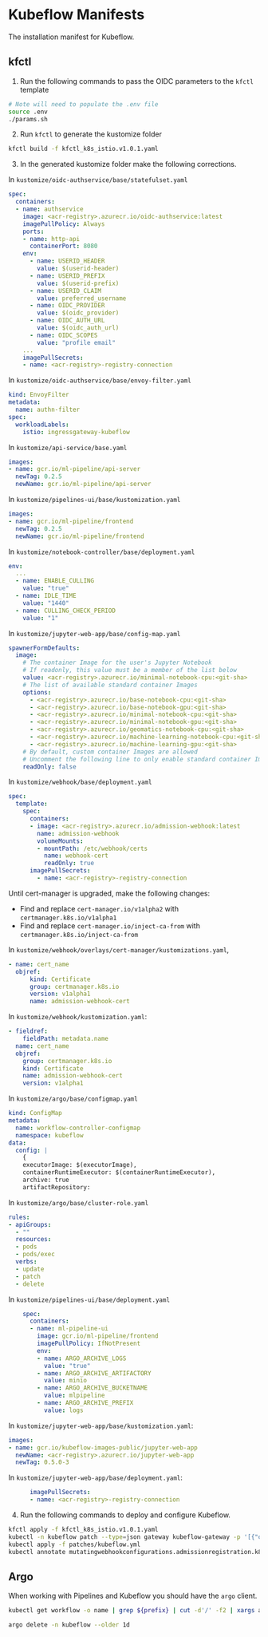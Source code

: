 # Kubeflow Manifests

The installation manifest for Kubeflow.

## kfctl

1. Run the following commands to pass the OIDC parameters to the `kfctl` template

```sh
# Note will need to populate the .env file
source .env
./params.sh
```

2. Run `kfctl` to generate the kustomize folder

```sh
kfctl build -f kfctl_k8s_istio.v1.0.1.yaml
```

3. In the generated kustomize folder make the following corrections.

In `kustomize/oidc-authservice/base/statefulset.yaml`

```yaml
spec:
  containers:
  - name: authservice
    image: <acr-registry>.azurecr.io/oidc-authservice:latest
    imagePullPolicy: Always
    ports:
    - name: http-api
      containerPort: 8080
    env:
      - name: USERID_HEADER
        value: $(userid-header)
      - name: USERID_PREFIX
        value: $(userid-prefix)
      - name: USERID_CLAIM
        value: preferred_username
      - name: OIDC_PROVIDER
        value: $(oidc_provider)
      - name: OIDC_AUTH_URL
        value: $(oidc_auth_url)
      - name: OIDC_SCOPES
        value: "profile email"
    ...
    imagePullSecrets:
    - name: <acr-registry>-registry-connection
```

In `kustomize/oidc-authservice/base/envoy-filter.yaml`

```yaml
kind: EnvoyFilter
metadata:
  name: authn-filter
spec:
  workloadLabels:
    istio: ingressgateway-kubeflow
```

In `kustomize/api-service/base.yaml`

```yaml
images:
- name: gcr.io/ml-pipeline/api-server
  newTag: 0.2.5
  newName: gcr.io/ml-pipeline/api-server
```

In `kustomize/pipelines-ui/base/kustomization.yaml`

```yaml
images:
- name: gcr.io/ml-pipeline/frontend
  newTag: 0.2.5
  newName: gcr.io/ml-pipeline/frontend
```

In `kustomize/notebook-controller/base/deployment.yaml`

```yaml
env:
  ...
  - name: ENABLE_CULLING
    value: "true"
  - name: IDLE_TIME
    value: "1440"
  - name: CULLING_CHECK_PERIOD
    value: "1"
```

In `kustomize/jupyter-web-app/base/config-map.yaml`

```yaml
spawnerFormDefaults:
  image:
    # The container Image for the user's Jupyter Notebook
    # If readonly, this value must be a member of the list below
    value: <acr-registry>.azurecr.io/minimal-notebook-cpu:<git-sha>
    # The list of available standard container Images
    options:
      - <acr-registry>.azurecr.io/base-notebook-cpu:<git-sha>
      - <acr-registry>.azurecr.io/base-notebook-gpu:<git-sha>
      - <acr-registry>.azurecr.io/minimal-notebook-cpu:<git-sha>
      - <acr-registry>.azurecr.io/minimal-notebook-gpu:<git-sha>
      - <acr-registry>.azurecr.io/geomatics-notebook-cpu:<git-sha>
      - <acr-registry>.azurecr.io/machine-learning-notebook-cpu:<git-sha>
      - <acr-registry>.azurecr.io/machine-learning-gpu:<git-sha>
    # By default, custom container Images are allowed
    # Uncomment the following line to only enable standard container Images
    readOnly: false
```

In `kustomize/webhook/base/deployment.yaml`

```yaml
spec:
  template:
    spec:
      containers:
      - image: <acr-registry>.azurecr.io/admission-webhook:latest
        name: admission-webhook
        volumeMounts:
        - mountPath: /etc/webhook/certs
          name: webhook-cert
          readOnly: true
      imagePullSecrets:
        - name: <acr-registry>-registry-connection
```

Until cert-manager is upgraded, make the following changes:

  - Find and replace `cert-manager.io/v1alpha2` with `certmanager.k8s.io/v1alpha1`
  - Find and replace `cert-manager.io/inject-ca-from` with `certmanager.k8s.io/inject-ca-from`

In `kustomize/webhook/overlays/cert-manager/kustomizations.yaml`,

```yaml
- name: cert_name
  objref:
      kind: Certificate
      group: certmanager.k8s.io
      version: v1alpha1
      name: admission-webhook-cert
```

In `kustomize/webhook/kustomization.yaml`:

```yaml
- fieldref:
    fieldPath: metadata.name
  name: cert_name
  objref:
    group: certmanager.k8s.io
    kind: Certificate
    name: admission-webhook-cert
    version: v1alpha1
```


In `kustomize/argo/base/configmap.yaml`

```yaml
kind: ConfigMap
metadata:
  name: workflow-controller-configmap
  namespace: kubeflow
data:
  config: |
    {
    executorImage: $(executorImage),
    containerRuntimeExecutor: $(containerRuntimeExecutor),
    archive: true
    artifactRepository:
```

In `kustomize/argo/base/cluster-role.yaml`

```yaml
rules:
- apiGroups:
  - ""
  resources:
  - pods
  - pods/exec
  verbs:
  - update
  - patch
  - delete
```

In `kustomize/pipelines-ui/base/deployment.yaml`

```yaml
    spec:
      containers:
      - name: ml-pipeline-ui
        image: gcr.io/ml-pipeline/frontend
        imagePullPolicy: IfNotPresent
        env:
        - name: ARGO_ARCHIVE_LOGS
          value: "true"
        - name: ARGO_ARCHIVE_ARTIFACTORY
          value: minio
        - name: ARGO_ARCHIVE_BUCKETNAME
          value: mlpipeline
        - name: ARGO_ARCHIVE_PREFIX
          value: logs
```

In `kustomize/jupyter-web-app/base/kustomization.yaml`:

```yaml
images:
- name: gcr.io/kubeflow-images-public/jupyter-web-app
  newName: <acr-registry>.azurecr.io/jupyter-web-app
  newTag: 0.5.0-3
```

In `kustomize/jupyter-web-app/base/deployment.yaml`:

```yaml
      imagePullSecrets:
      - name: <acr-registry>-registry-connection
```

4. Run the following commands to deploy and configure Kubeflow.

```sh
kfctl apply -f kfctl_k8s_istio.v1.0.1.yaml
kubectl -n kubeflow patch --type=json gateway kubeflow-gateway -p '[{"op":"replace","path":"/spec/selector/istio","value":"ingressgateway-kubeflow"}]'
kubectl apply -f patches/kubeflow.yml
kubectl annotate mutatingwebhookconfigurations.admissionregistration.k8s.io admission-webhook-mutating-webhook-configuration certmanager.k8s.io/inject-ca-from=kubeflow/admission-webhook-cert --overwrite
```

## Argo

When working with Pipelines and Kubeflow you should have the `argo` client.

```sh
kubectl get workflow -o name | grep ${prefix} | cut -d'/' -f2 | xargs argo -n kubeflow delete

argo delete -n kubeflow --older 1d
```
